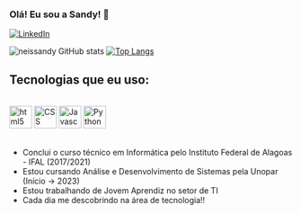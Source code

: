 ### Olá! Eu sou a Sandy! 👋

[![LinkedIn](https://img.shields.io/badge/LinkedIn-0077B5?style=for-the-badge&logo=linkedin&logoColor=white)](https://www.linkedin.com/in/neissandy-silva/)

![neissandy GitHub stats](https://github-readme-stats.vercel.app/api?username=Neissandy&show_icons=true&theme=tokyonight)
[![Top Langs](https://github-readme-stats.vercel.app/api/top-langs/?username=Neissandy&layout=compact)](https://github.com/Neissandy/github-readme-stats)
## Tecnologias que eu uso:

<div style="display:inline_block"><br/>
 <img aling="center" alt="html5" height="40" width="40" src="https://cdn.jsdelivr.net/gh/devicons/devicon/icons/html5/html5-original.svg" />
  <img aling="center" alt="CSS" height="40" width="40" src="https://cdn.jsdelivr.net/gh/devicons/devicon/icons/css3/css3-original.svg" />
  <img aling="center" alt="Javascript" height="40" width="40" src="https://cdn.jsdelivr.net/gh/devicons/devicon/icons/javascript/javascript-original.svg" />
  <img aling="center" alt="Python" height="40" width="40" src="https://cdn.jsdelivr.net/gh/devicons/devicon/icons/python/python-original.svg" />
</div><br/>

- Conclui o curso técnico em Informática pelo Instituto Federal de Alagoas - IFAL (2017/2021)<br/>
- Estou cursando Análise e Desenvolvimento de Sistemas pela Unopar (Início -> 2023)<br/>
- Estou trabalhando de Jovem Aprendiz no setor de TI<br/>
- Cada dia me descobrindo na área de tecnologia!!

